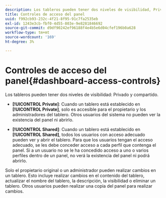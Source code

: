 ```yaml
---
description: Los tableros pueden tener dos niveles de visibilidad, Privado y Compartido.
title: Controles de acceso del panel
uuid: f992cb93-232c-4f21-8f95-91c7fa2535eb
exl-id: 1243e3cb-fbf0-4d55-803e-9e8281846692
source-git-commit: d9df90242ef96188f4e4b5e6d04cfef196b0a628
workflow-type: tm+mt
source-wordcount: '169'
ht-degree: 3%

---
```


# Controles de acceso del panel{#dashboard-access-controls}

Los tableros pueden tener dos niveles de visibilidad: Privado y compartido.

* **[!UICONTROL Private]**: Cuando un tablero está establecido en  **[!UICONTROL Private]**, solo es accesible para el propietario y los administradores del tablero. Otros usuarios del sistema no pueden ver la existencia del panel ni abrirlo.

* **[!UICONTROL Shared]**: Cuando un tablero está establecido en  **[!UICONTROL Shared]**, todos los usuarios con acceso adecuado pueden ver y abrir el tablero. Para que los usuarios tengan el acceso adecuado, se les debe conceder acceso a cada perfil que contenga el panel. Si a un usuario no se le ha concedido acceso a uno o varios perfiles dentro de un panel, no verá la existencia del panel ni podrá abrirlo.

Solo el propietario original o un administrador pueden realizar cambios en un tablero. Esto incluye realizar cambios en el contenido del tablero, actualizar el nombre del tablero, la descripción, la visibilidad o eliminar un tablero. Otros usuarios pueden realizar una copia del panel para realizar cambios.
